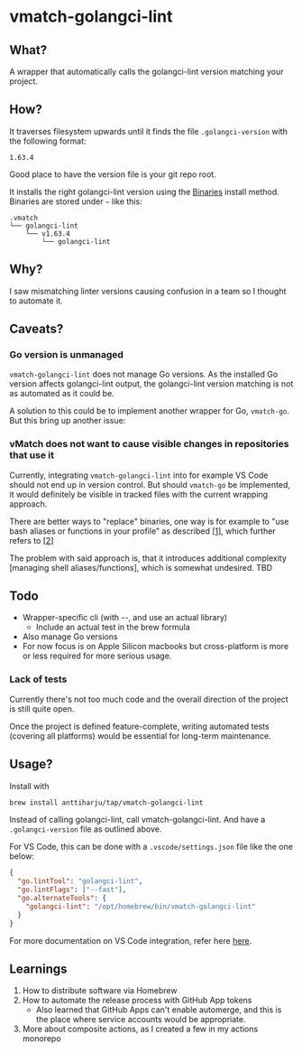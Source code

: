 # vmatch-golangci-lint

## What?

A wrapper that automatically calls the golangci-lint version matching your project.

## How?

It traverses filesystem upwards until it finds the file `.golangci-version` with the following format:

```
1.63.4
```

Good place to have the version file is your git repo root.

It installs the right golangci-lint version using the [Binaries](https://golangci-lint.run/welcome/install/#binaries) install method. Binaries are stored under `~` like this:

```
.vmatch
└── golangci-lint
    └── v1.63.4
        └── golangci-lint
```

## Why?

I saw mismatching linter versions causing confusion in a team so I thought to automate it.

## Caveats?

### Go version is unmanaged

`vmatch-golangci-lint` does not manage Go versions. As the installed Go version affects golangci-lint output, the golangci-lint version matching is not as automated as it could be.

A solution to this could be to implement another wrapper for Go, `vmatch-go`. But this bring up another issue:

### vMatch does not want to cause visible changes in repositories that use it

Currently, integrating `vmatch-golangci-lint` into for example VS Code should not end up in version control. But should `vmatch-go` be implemented, it would definitely be visible in tracked files with the current wrapping approach.

There are better ways to "replace" binaries, one way is for example to "use bash aliases or functions in your profile" as described [\[1\]](https://scriptingosx.com/2017/05/where-paths-come-from/), which further refers to [\[2\]](https://scriptingosx.com/2017/05/configuring-bash-with-aliases-and-functions/)

The problem with said approach is, that it introduces additional complexity [managing shell aliases/functions], which is somewhat undesired. TBD

## Todo

- Wrapper-specific cli (with --, and use an actual library)
  - Include an actual test in the brew formula
- Also manage Go versions
- For now focus is on Apple Silicon macbooks but cross-platform is more or less required for more serious usage.

### Lack of tests

Currently there's not too much code and the overall direction of the project is still quite open.

Once the project is defined feature-complete, writing automated tests (covering all platforms) would be essential for long-term maintenance.

## Usage?

Install with

```sh
brew install anttiharju/tap/vmatch-golangci-lint
```

Instead of calling golangci-lint, call vmatch-golangci-lint. And have a `.golangci-version` file as outlined above.

For VS Code, this can be done with a `.vscode/settings.json` file like the one below:

```json
{
  "go.lintTool": "golangci-lint",
  "go.lintFlags": ["--fast"],
  "go.alternateTools": {
    "golangci-lint": "/opt/homebrew/bin/vmatch-golangci-lint"
  }
}
```

For more documentation on VS Code integration, refer here [here](https://golangci-lint.run/welcome/integrations/#go-for-visual-studio-code).

## Learnings

1. How to distribute software via Homebrew
2. How to automate the release process with GitHub App tokens
   - Also learned that GitHub Apps can't enable automerge, and this is the place where service accounts would be appropriate.
3. More about composite actions, as I created a few in my actions monorepo
